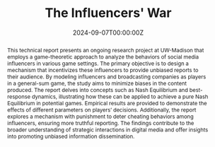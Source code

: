 ---
title: "The Influencers' War"
authors:
- admin
date: "2024-09-07T00:00:00Z"
# doi: ""

# Schedule page publish date (NOT publication's date).
publishDate: "2024-09-20T00:00:00Z"

# Publication type.
# Accepts a single type but formatted as a YAML list (for Hugo requirements).
# Enter a publication type from the CSL standard.
# publication_types: ["Working Project"]

# Publication name and optional abbreviated publication name.
# publication: ""
# publication_short: ""

abstract: This technical report presents an ongoing research project at UW-Madison that employs a game-theoretic approach to analyze the behaviors of social media influencers in various game settings. The primary objective is to design a mechanism that incentivizes these influencers to provide unbiased reports to their audience. By modeling influencers and broadcasting companies as players in a general-sum game, the study aims to minimize biases in the content produced. The report delves into concepts such as Nash Equilibrium and best-response dynamics, illustrating how these can be applied to achieve a pure Nash Equilibrium in potential games. Empirical results are provided to demonstrate the effects of different parameters on players’ decisions. Additionally, the report explores a mechanism with punishment to deter cheating behaviors among influencers, ensuring more truthful reporting. The findings contribute to the broader understanding of strategic interactions in digital media and offer insights into promoting unbiased information dissemination.

# Summary. An optional shortened abstract.
summary: We try to design a truthful mechanism that makes social media agents produce unbiased reports.

tags:
- Game Theory

featured: false

links:
# - name: Custom Link
#   url: http://example.org
url_pdf: ''
# url_code: 'https://github.com/HugoBlox/hugo-blox-builder'
# url_dataset: '#'
# url_poster: '#'
# url_project: ''
# url_slides: ''
# url_source: '#'
# url_video: '#'

# Featured image
# To use, add an image named `featured.jpg/png` to your page's folder. 
# image:
#   caption: 'Image credit: [**Unsplash**](https://unsplash.com/photos/s9CC2SKySJM)'
#   focal_point: ""
#   preview_only: false

# Associated Projects (optional).
#   Associate this publication with one or more of your projects.
#   Simply enter your project's folder or file name without extension.
#   E.g. `internal-project` references `content/project/internal-project/index.md`.
#   Otherwise, set `projects: []`.
# projects:
# - internal-project

# Slides (optional).
#   Associate this publication with Markdown slides.
#   Simply enter your slide deck's filename without extension.
#   E.g. `slides: "example"` references `content/slides/example/index.md`.
#   Otherwise, set `slides: ""`.
# slides: example
---